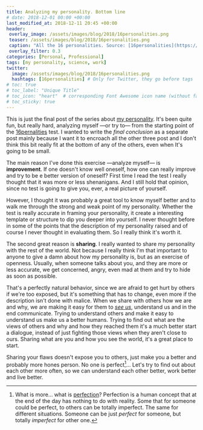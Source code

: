```yaml
---
title: Analyzing my personality. Bottom line
# date: 2018-12-01 00:00 +00:00
last_modified_at: 2018-12-11 20:45 +00:00
header: 
 overlay_image: /assets/images/blog/2018/16personalities.png
 teaser: /assets/images/blog/2018/16personalities.png
 caption: "All the 16 personalities. Source: [16personalities](https://www.16personalities.com/academy)."
 overlay_filter: 0.3
categories: [Personal, Professional]
tags: [my personality, science, work]
twitter: 
  image: /assets/images/blog/2018/16personalities.png
  hashtags: [16personalities] # Only for Twitter, they go before tags
# toc: true
# toc_label: "Unique Title"
# toc_icon: "heart"  # corresponding Font Awesome icon name (without fa prefix)
# toc_sticky: true
---
```


This is just the final post of the series about [my personality](/archive/tags/my-personality). It's been quite fun, but really hard, analyzing myself —or try to— from the starting point of the [16pernalities](https://www.16personalities.com/) test. I wanted to write the *final conclusion* as a separate post mainly because I want it to encroach all the other three post and I don't think this bit really fit at the bottom of any of the others, even when It's going to be small. 

The main reason I've done this exercise —analyze myself— is **improvement**. If one doesn't know well oneself, how one can really improve and try to be e better version of oneself? First time I read the test I really thought that it was more or less shenanigans. And I still hold that opinion, since no test is going to give you, ever, a real picture of yourself.

However, I thought it was probably a great tool to know myself better and to walk me through the strong and weak point of my personality. Whether the test is really accurate in framing your personality, it create a interesting template or structure to dip you deeper into yourself. I never thought before in some of the points that the description of my personality raised and of course I never thought in evaluating them. So I really think it's worth it. 

The second great reason is **sharing**. I really wanted to share my personality with the rest of the world. Not because I really think I'm that important to anyone to give a damn about how my personality is, but as an exercise of openness. Usually, when someone talks about you, and they are more or less accurate, we get concerned, angry, even mad at them and try to hide as soon as possible. 

That's a perfectly natural behavior, since we are afraid to get hurt by others if we're too exposed, but it's something that has to change, even more if the description isn't done with malice. When we share with others how we are and why, we are making it easy for them to [*see us*](http://radicalteacher.com/uploads/SengeISeeYou.pdf), understand us and in the end communicate. Trying to understand others and make it easy to understand us make us a better humans. Trying to find out what are the views of others and why and how they reached them it's a much better start a dialogue, instead of just fighting those views when they aren't close to ours. Sharing what are you and how you see the world, it's a great place to start. 

Sharing your flaws doesn't expose you to others, just make you a better and probably more hones person. No one is perfect[^1]... Let's try to find out about each other more often, so we can understand each other better, work better and live better.







[^1]: What is more... what is [perfection](https://en.wikipedia.org/wiki/Perfection)? Perfection is a human concept that at the end of the day has nothing to do with reality. Some that for someone could be perfect, to others can be totally imperfect. The same for different situations. Someone can be just *perfect* for someone, but totally *imperfect* for other one. 

